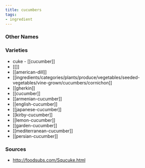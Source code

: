 ```yaml
---
title: cucumbers
tags:
- ingredient
---
```



### Other Names


### Varieties

* cuke - [[cucumber]]
* [[]]
* [[american-dill]]
* [[ingredients/categories/plants/produce/vegetables/seeded-vegetables/vine-grown/cucumbers/cornichon]]
* [[gherkin]]
* [[cucumber]]
* [[armenian-cucumber]]
* [[english-cucumber]]
* [[japanese-cucumber]]
* [[kirby-cucumber]]
* [[lemon-cucumber]]
* [[garden-cucumber]]
* [[mediterranean-cucumber]]
* [[persian-cucumber]]

### Sources
* http://foodsubs.com/Squcuke.html
